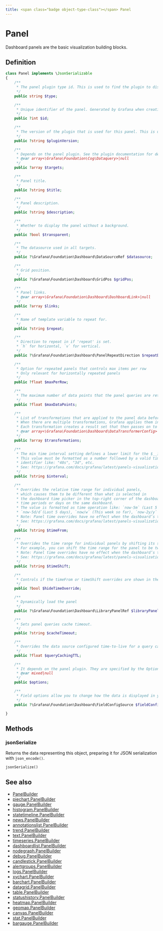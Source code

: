```yaml
---
title: <span class="badge object-type-class"></span> Panel
---
```

# <span class="badge object-type-class"></span> Panel

Dashboard panels are the basic visualization building blocks.

## Definition

```php
class Panel implements \JsonSerializable
{
    /**
     * The panel plugin type id. This is used to find the plugin to display the panel.
     */
    public string $type;

    /**
     * Unique identifier of the panel. Generated by Grafana when creating a new panel. It must be unique within a dashboard, but not globally.
     */
    public ?int $id;

    /**
     * The version of the plugin that is used for this panel. This is used to find the plugin to display the panel and to migrate old panel configs.
     */
    public ?string $pluginVersion;

    /**
     * Depends on the panel plugin. See the plugin documentation for details.
     * @var array<\Grafana\Foundation\Cog\Dataquery>|null
     */
    public ?array $targets;

    /**
     * Panel title.
     */
    public ?string $title;

    /**
     * Panel description.
     */
    public ?string $description;

    /**
     * Whether to display the panel without a background.
     */
    public ?bool $transparent;

    /**
     * The datasource used in all targets.
     */
    public ?\Grafana\Foundation\Dashboard\DataSourceRef $datasource;

    /**
     * Grid position.
     */
    public ?\Grafana\Foundation\Dashboard\GridPos $gridPos;

    /**
     * Panel links.
     * @var array<\Grafana\Foundation\Dashboard\DashboardLink>|null
     */
    public ?array $links;

    /**
     * Name of template variable to repeat for.
     */
    public ?string $repeat;

    /**
     * Direction to repeat in if 'repeat' is set.
     * `h` for horizontal, `v` for vertical.
     */
    public ?\Grafana\Foundation\Dashboard\PanelRepeatDirection $repeatDirection;

    /**
     * Option for repeated panels that controls max items per row
     * Only relevant for horizontally repeated panels
     */
    public ?float $maxPerRow;

    /**
     * The maximum number of data points that the panel queries are retrieving.
     */
    public ?float $maxDataPoints;

    /**
     * List of transformations that are applied to the panel data before rendering.
     * When there are multiple transformations, Grafana applies them in the order they are listed.
     * Each transformation creates a result set that then passes on to the next transformation in the processing pipeline.
     * @var array<\Grafana\Foundation\Dashboard\DataTransformerConfig>|null
     */
    public ?array $transformations;

    /**
     * The min time interval setting defines a lower limit for the $__interval and $__interval_ms variables.
     * This value must be formatted as a number followed by a valid time
     * identifier like: "40s", "3d", etc.
     * See: https://grafana.com/docs/grafana/latest/panels-visualizations/query-transform-data/#query-options
     */
    public ?string $interval;

    /**
     * Overrides the relative time range for individual panels,
     * which causes them to be different than what is selected in
     * the dashboard time picker in the top-right corner of the dashboard. You can use this to show metrics from different
     * time periods or days on the same dashboard.
     * The value is formatted as time operation like: `now-5m` (Last 5 minutes), `now/d` (the day so far),
     * `now-5d/d`(Last 5 days), `now/w` (This week so far), `now-2y/y` (Last 2 years).
     * Note: Panel time overrides have no effect when the dashboard’s time range is absolute.
     * See: https://grafana.com/docs/grafana/latest/panels-visualizations/query-transform-data/#query-options
     */
    public ?string $timeFrom;

    /**
     * Overrides the time range for individual panels by shifting its start and end relative to the time picker.
     * For example, you can shift the time range for the panel to be two hours earlier than the dashboard time picker setting `2h`.
     * Note: Panel time overrides have no effect when the dashboard’s time range is absolute.
     * See: https://grafana.com/docs/grafana/latest/panels-visualizations/query-transform-data/#query-options
     */
    public ?string $timeShift;

    /**
     * Controls if the timeFrom or timeShift overrides are shown in the panel header
     */
    public ?bool $hideTimeOverride;

    /**
     * Dynamically load the panel
     */
    public ?\Grafana\Foundation\Dashboard\LibraryPanelRef $libraryPanel;

    /**
     * Sets panel queries cache timeout.
     */
    public ?string $cacheTimeout;

    /**
     * Overrides the data source configured time-to-live for a query cache item in milliseconds
     */
    public ?float $queryCachingTTL;

    /**
     * It depends on the panel plugin. They are specified by the Options field in panel plugin schemas.
     * @var mixed|null
     */
    public $options;

    /**
     * Field options allow you to change how the data is displayed in your visualizations.
     */
    public ?\Grafana\Foundation\Dashboard\FieldConfigSource $fieldConfig;

}
```
## Methods

### <span class="badge object-method"></span> jsonSerialize

Returns the data representing this object, preparing it for JSON serialization with `json_encode()`.

```php
jsonSerialize()
```

## See also

 * <span class="badge builder"></span> [PanelBuilder](./builder-PanelBuilder.md)
 * <span class="badge builder"></span> [piechart.PanelBuilder](../piechart/builder-PanelBuilder.md)
 * <span class="badge builder"></span> [gauge.PanelBuilder](../gauge/builder-PanelBuilder.md)
 * <span class="badge builder"></span> [histogram.PanelBuilder](../histogram/builder-PanelBuilder.md)
 * <span class="badge builder"></span> [statetimeline.PanelBuilder](../statetimeline/builder-PanelBuilder.md)
 * <span class="badge builder"></span> [news.PanelBuilder](../news/builder-PanelBuilder.md)
 * <span class="badge builder"></span> [annotationslist.PanelBuilder](../annotationslist/builder-PanelBuilder.md)
 * <span class="badge builder"></span> [trend.PanelBuilder](../trend/builder-PanelBuilder.md)
 * <span class="badge builder"></span> [text.PanelBuilder](../text/builder-PanelBuilder.md)
 * <span class="badge builder"></span> [timeseries.PanelBuilder](../timeseries/builder-PanelBuilder.md)
 * <span class="badge builder"></span> [dashboardlist.PanelBuilder](../dashboardlist/builder-PanelBuilder.md)
 * <span class="badge builder"></span> [nodegraph.PanelBuilder](../nodegraph/builder-PanelBuilder.md)
 * <span class="badge builder"></span> [debug.PanelBuilder](../debug/builder-PanelBuilder.md)
 * <span class="badge builder"></span> [candlestick.PanelBuilder](../candlestick/builder-PanelBuilder.md)
 * <span class="badge builder"></span> [alertgroups.PanelBuilder](../alertgroups/builder-PanelBuilder.md)
 * <span class="badge builder"></span> [logs.PanelBuilder](../logs/builder-PanelBuilder.md)
 * <span class="badge builder"></span> [xychart.PanelBuilder](../xychart/builder-PanelBuilder.md)
 * <span class="badge builder"></span> [barchart.PanelBuilder](../barchart/builder-PanelBuilder.md)
 * <span class="badge builder"></span> [datagrid.PanelBuilder](../datagrid/builder-PanelBuilder.md)
 * <span class="badge builder"></span> [table.PanelBuilder](../table/builder-PanelBuilder.md)
 * <span class="badge builder"></span> [statushistory.PanelBuilder](../statushistory/builder-PanelBuilder.md)
 * <span class="badge builder"></span> [heatmap.PanelBuilder](../heatmap/builder-PanelBuilder.md)
 * <span class="badge builder"></span> [geomap.PanelBuilder](../geomap/builder-PanelBuilder.md)
 * <span class="badge builder"></span> [canvas.PanelBuilder](../canvas/builder-PanelBuilder.md)
 * <span class="badge builder"></span> [stat.PanelBuilder](../stat/builder-PanelBuilder.md)
 * <span class="badge builder"></span> [bargauge.PanelBuilder](../bargauge/builder-PanelBuilder.md)
